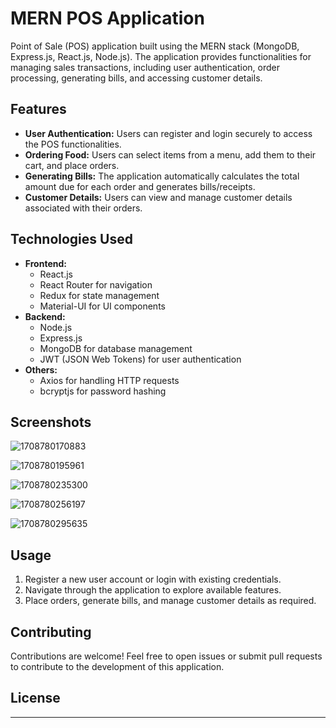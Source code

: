 # MERN POS Application

Point of Sale (POS) application built using the MERN stack (MongoDB, Express.js, React.js, Node.js). The application provides functionalities for managing sales transactions, including user authentication, order processing, generating bills, and accessing customer details.

## Features

- **User Authentication:** Users can register and login securely to access the POS functionalities.
- **Ordering Food:** Users can select items from a menu, add them to their cart, and place orders.
- **Generating Bills:** The application automatically calculates the total amount due for each order and generates bills/receipts.
- **Customer Details:** Users can view and manage customer details associated with their orders.

## Technologies Used

- **Frontend:**
  - React.js
  - React Router for navigation
  - Redux for state management
  - Material-UI for UI components
- **Backend:**
  - Node.js
  - Express.js
  - MongoDB for database management
  - JWT (JSON Web Tokens) for user authentication
- **Others:**
  - Axios for handling HTTP requests
  - bcryptjs for password hashing

## Screenshots

![1708780170883](image/README/1708780170883.png)

![1708780195961](image/README/1708780195961.png)

![1708780235300](image/README/1708780235300.png)

![1708780256197](image/README/1708780256197.png)

![1708780295635](image/README/1708780295635.png)

## Usage

1. Register a new user account or login with existing credentials.
2. Navigate through the application to explore available features.
3. Place orders, generate bills, and manage customer details as required.

## Contributing

Contributions are welcome! Feel free to open issues or submit pull requests to contribute to the development of this application.

## License

<!-- This project is licensed under the MIT License - see the [LICENSE](LICENSE) file for details. -->

---
<!-- # POS-System -->
<!-- # POS-System -->
<!-- # POS-System -->
<!-- # POS-System -->
